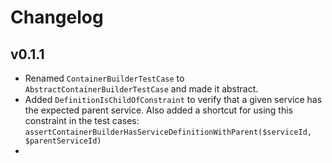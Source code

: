 # Changelog

## v0.1.1

- Renamed ``ContainerBuilderTestCase`` to ``AbstractContainerBuilderTestCase`` and made it abstract.
- Added ``DefinitionIsChildOfConstraint`` to verify that a given service has the expected parent service.
  Also added a shortcut for using this constraint in the test cases: ``assertContainerBuilderHasServiceDefinitionWithParent($serviceId, $parentServiceId)``
-